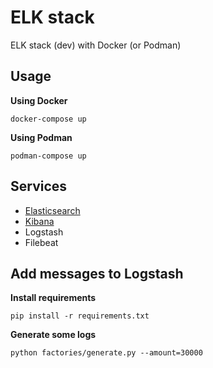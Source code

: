 # ELK stack
ELK stack (dev) with Docker (or Podman)

## Usage

**Using Docker**

```shell-script
docker-compose up
```

**Using Podman**

```shell-script
podman-compose up
```

## Services

- [Elasticsearch](http://localhost:9200/)
- [Kibana](http://localhost:5601/)
- Logstash
- Filebeat

## Add messages to Logstash

**Install requirements**

```shell script
pip install -r requirements.txt
```

**Generate some logs**

```shell script
python factories/generate.py --amount=30000
```
